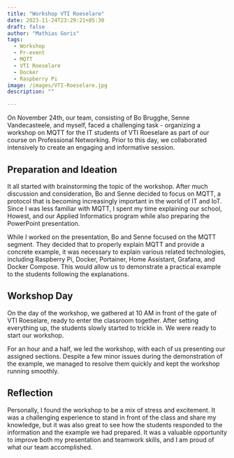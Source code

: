 ```yaml
---
title: "Workshop VTI Roeselare"
date: 2023-11-24T23:29:21+05:30
draft: false
author: "Mathias Goris"
tags:
  - Workshop
  - Pr-event
  - MQTT
  - VTI Roeselare
  - Docker
  - Raspberry Pi
image: /images/VTI-Roeselare.jpg
description: ""

---
```


On November 24th, our team, consisting of Bo Brugghe, Senne Vandecasteele, and myself, faced a challenging task - organizing a workshop on MQTT for the IT students of VTI Roeselare as part of our course on Professional Networking. Prior to this day, we collaborated intensively to create an engaging and informative session.

## Preparation and Ideation

It all started with brainstorming the topic of the workshop. After much discussion and consideration, Bo and Senne decided to focus on MQTT, a protocol that is becoming increasingly important in the world of IT and IoT. Since I was less familiar with MQTT, I spent my time explaining our school, Howest, and our Applied Informatics program while also preparing the PowerPoint presentation.

While I worked on the presentation, Bo and Senne focused on the MQTT segment. They decided that to properly explain MQTT and provide a concrete example, it was necessary to explain various related technologies, including Raspberry Pi, Docker, Portainer, Home Assistant, Grafana, and Docker Compose. This would allow us to demonstrate a practical example to the students following the explanations.

## Workshop Day

On the day of the workshop, we gathered at 10 AM in front of the gate of VTI Roeselare, ready to enter the classroom together. After setting everything up, the students slowly started to trickle in. We were ready to start our workshop.

For an hour and a half, we led the workshop, with each of us presenting our assigned sections. Despite a few minor issues during the demonstration of the example, we managed to resolve them quickly and kept the workshop running smoothly.

## Reflection

Personally, I found the workshop to be a mix of stress and excitement. It was a challenging experience to stand in front of the class and share my knowledge, but it was also great to see how the students responded to the information and the example we had prepared. It was a valuable opportunity to improve both my presentation and teamwork skills, and I am proud of what our team accomplished.
